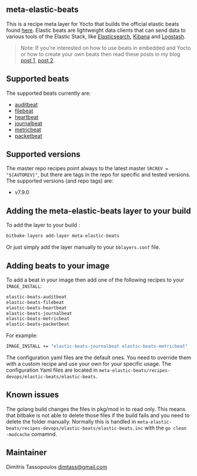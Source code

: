 meta-elastic-beats
----

This is a recipe meta layer for Yocto that builds the official elastic beats
found [here](https://www.elastic.co/beats/). Elastic beats are lightweight
data clients that can send data to various tools of the Elastic Stack, like
[Elasticsearch](https://www.elastic.co/elasticsearch/),
[Kibana](elastic.co/kibana) and 
[Logstash](https://www.elastic.co/logstash).

> Note: If you're interested on how to use beats in embedded and Yocto or how
to create your own beats then read these posts in my blog
[post 1](https://www.stupid-projects.com/using-elastic-stack-elk-on-embedded-part-1/),
[post 2](https://www.stupid-projects.com/using-elastic-stack-elk-on-embedded-part-2/).

## Supported beats
The supported beats currently are:

* [auditbeat](https://www.elastic.co/beats/auditbeat)
* [filebeat](https://www.elastic.co/beats/filebeat)
* [heartbeat](https://www.elastic.co/beats/heartbeat)
* [journalbeat](https://www.elastic.co/guide/en/beats/journalbeat/current/journalbeat-overview.html)
* [metricbeat](https://www.elastic.co/beats/metricbeat)
* [packetbeat](https://www.elastic.co/beats/packetbeat)

## Supported versions
The master repo recipes point always to the latest master `SRCREV = "${AUTOREV}"`,
but there are tags in the repo for specific and tested versions.
The supported versions (and repo tags) are:

* v7.9.0

## Adding the meta-elastic-beats layer to your build

To add the layer to your build :

```sh
bitbake-layers add-layer meta-elastic-beats
```

Or just simply add the layer manually to your `bblayers.conf` file.

## Adding beats to your image
To add a beat in your image then add one of the following recipes to your
`IMAGE_INSTALL`:

```sh
elastic-beats-auditbeat
elastic-beats-filebeat
elastic-beats-heartbeat
elastic-beats-journalbeat
elastic-beats-metricbeat
elastic-beats-packetbeat
```

For example:

```sh
IMAGE_INSTALL += "elastic-beats-journalbeat elastic-beats-metricbeat"
```

The configuration yaml files are the default ones. You need to override them
with a custom recipe and use your own for your specific usage. The configuration
Yaml files are located in `meta-elastic-beats/recipes-devops/elastic-beats/elastic-beats`.

## Known issues
The golang build changes the files in pkg/mod in to read only. This means that
bitbake is not able to delete those files if the build fails and you need to
delete the folder manually. Normally this is handled in `meta-elastic-beats/recipes-devops/elastic-beats/elastic-beats.inc`
with the `go clean -modcache` comamnd. 

## Maintainer
Dimitris Tassopoulos <dimtass@gmail.com>
